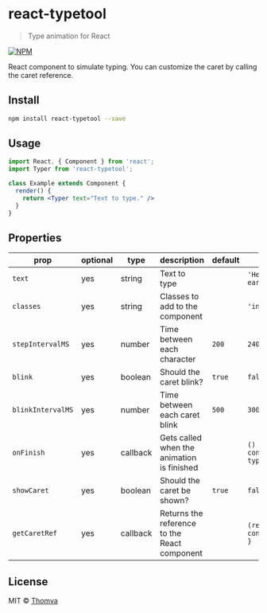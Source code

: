 # react-typetool

> Type animation for React

[![NPM](https://img.shields.io/npm/v/react-typetool.svg)](https://www.npmjs.com/package/react-typetool)

React component to simulate typing. You can customize the caret by calling the caret reference.

## Install

```bash
npm install react-typetool --save
```

## Usage

```jsx
import React, { Component } from 'react';
import Typer from 'react-typetool';

class Example extends Component {
  render() {
    return <Typer text="Text to type." />
  }
}
```

## Properties

prop|optional|type|description|default|example
|--|--|--|--|--|--|
|`text`|yes|string|Text to type||`'Hello earthlings!'`|
|`classes`|yes|string|Classes to add to the component||`'introTyper'`|
|`stepIntervalMS`|yes|number|Time between each character|`200`|`240`|
|`blink`|yes|boolean|Should the caret blink?|`true`|`false`|
|`blinkIntervalMS`|yes|number|Time between each caret blink|`500`|`300`|
|`onFinish`|yes|callback|Gets called when the animation is finished||`() => { console.log('Done typing') }`|
|`showCaret`|yes|boolean|Should the caret be shown?|`true`|`false`|
|`getCaretRef`|yes|callback|Returns the reference to the React component||`(ref) => { console.log(ref) }`|

## License

MIT © [Thomva](https://github.com/Thomva)
